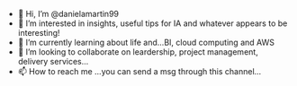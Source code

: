 - 👋 Hi, I’m @danielamartin99
- 👀 I’m interested in insights, useful tips for IA and whatever appears to be interesting!
- 🌱 I’m currently learning about life and...BI, cloud computing and AWS
- 💞️ I’m looking to collaborate on leardership, project management, delivery services...
- 📫 How to reach me ...you can send a msg through this channel...

<!---
danielamartin99/danielamartin99 is a ✨ special ✨ repository because its `README.md` (this file) appears on your GitHub profile.
You can click the Preview link to take a look at your changes.
--->
